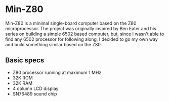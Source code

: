 # Min-Z80
Min-Z80 is a minimal single-board computer based on the Z80 microprocessor. The project was originally inspired by Ben Eater and his series on building a simple 6502 based computer, but, since I wasn't able to find any 6502 processor for following along, I decided to go my own way and build something similar based on the Z80. 

## Basic specs

* Z80 processor running at maximum 1 MHz
* 32K ROM
* 32K RAM
* 4 column LCD display
* SN76489 sound chip
